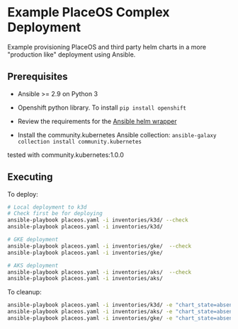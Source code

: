 # Example PlaceOS Complex Deployment

Example provisioning PlaceOS and third party helm charts in a more "production like" deployment using Ansible.

## Prerequisites

- Ansible >= 2.9 on Python 3

- Openshift python library. To install `pip install openshift`

- Review the requirements for the [Ansible helm wrapper](https://docs.ansible.com/ansible/2.10/collections/community/kubernetes/helm_module.html)

- Install the community.kubernetes Ansible collection: `ansible-galaxy collection install community.kubernetes`

tested with community.kubernetes:1.0.0

## Executing

To deploy:

```sh
# Local deployment to k3d
# Check first be for deploying
ansible-playbook placeos.yaml -i inventories/k3d/ --check
ansible-playbook placeos.yaml -i inventories/k3d/

# GKE deployment
ansible-playbook placeos.yaml -i inventories/gke/  --check
ansible-playbook placeos.yaml -i inventories/gke/

# AKS deployment
ansible-playbook placeos.yaml -i inventories/aks/  --check
ansible-playbook placeos.yaml -i inventories/aks/

```

To cleanup:

```sh
ansible-playbook placeos.yaml -i inventories/k3d/ -e "chart_state=absent"
ansible-playbook placeos.yaml -i inventories/aks/ -e "chart_state=absent"
ansible-playbook placeos.yaml -i inventories/gke/ -e "chart_state=absent"

```
